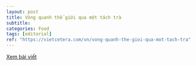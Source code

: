 ```yaml
---
layout: post
title: Vòng quanh thế giới qua một tách trà
subtitle: 
categories: Food
tags: [editorial]
ref: "https://vietcetera.com/vn/vong-quanh-the-gioi-qua-mot-tach-tra"
---
```

[Xem bài viết](https://vietcetera.com/vn/vong-quanh-the-gioi-qua-mot-tach-tra)
